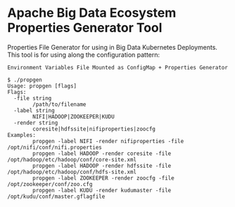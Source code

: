 # Apache Big Data Ecosystem Properties Generator Tool
Properties File Generator for using in Big Data Kubernetes Deployments. This tool is for
using along the configuration pattern: 
```
Environment Variables File Mounted as ConfigMap + Properties Generator
```

```
$ ./propgen 
Usage: propgen [flags] 
Flags:
  -file string
        /path/to/filename
  -label string
        NIFI|HADOOP|ZOOKEEPER|KUDU
  -render string
        coresite|hdfssite|nifiproperties|zoocfg
Examples:
        propgen -label NIFI -render nifiproperties -file /opt/nifi/conf/nifi.properties
        propgen -label HADOOP -render coresite -file /opt/hadoop/etc/hadoop/conf/core-site.xml
        propgen -label HADOOP -render hdfssite -file /opt/hadoop/etc/hadoop/conf/hdfs-site.xml
        propgen -label ZOOKEEPER -render zoocfg -file /opt/zookeeper/conf/zoo.cfg
        propgen -label KUDU -render kudumaster -file /opt/kudu/conf/master.gflagfile
```
